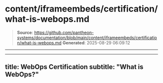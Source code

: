 # content/iframeembeds/certification/what-is-webops.md

> **Source**: https://github.com/pantheon-systems/documentation/blob/main/content/iframeembeds/certification/what-is-webops.md
> **Generated**: 2025-08-29 06:09:12

---

---
title: WebOps Certification
subtitle: "What is WebOps?"
---

<Partial file="certification-guide/what-is-webops.md" />
